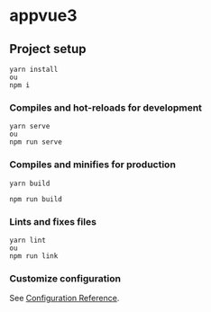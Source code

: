 # appvue3

## Project setup
```
yarn install
ou
npm i
```

### Compiles and hot-reloads for development
```
yarn serve
ou
npm run serve
```

### Compiles and minifies for production
```
yarn build

npm run build
```

### Lints and fixes files
```
yarn lint
ou
npm run link
```

### Customize configuration
See [Configuration Reference](https://cli.vuejs.org/config/).
